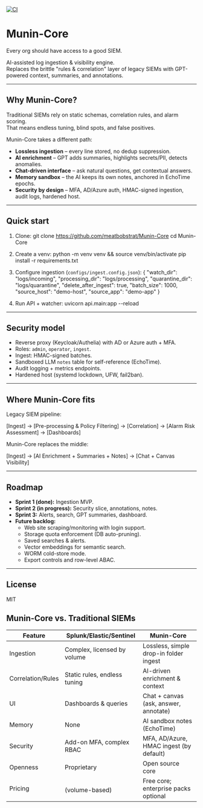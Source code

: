[![CI](https://github.com/meatbobstrat/Munin-Core/actions/workflows/ci.yml/badge.svg)](https://github.com/meatbobstrat/Munin-Core/actions/workflows/ci.yml)

# Munin-Core

Every org should have access to a good SIEM.

AI-assisted log ingestion & visibility engine.  
Replaces the brittle "rules & correlation" layer of legacy SIEMs with GPT-powered context, summaries, and annotations.

---

## Why Munin-Core?
Traditional SIEMs rely on static schemas, correlation rules, and alarm scoring.  
That means endless tuning, blind spots, and false positives.

Munin-Core takes a different path:
- **Lossless ingestion** – every line stored, no dedup suppression.
- **AI enrichment** – GPT adds summaries, highlights secrets/PII, detects anomalies.
- **Chat-driven interface** – ask natural questions, get contextual answers.
- **Memory sandbox** – the AI keeps its own notes, anchored in EchoTime epochs.
- **Security by design** – MFA, AD/Azure auth, HMAC-signed ingestion, audit logs, hardened host.

---

## Quick start
1. Clone:
   git clone https://github.com/meatbobstrat/Munin-Core
   cd Munin-Core

2. Create a venv:
   python -m venv venv && source venv/bin/activate
   pip install -r requirements.txt

3. Configure ingestion (`configs/ingest.config.json`):
   {
     "watch_dir": "logs/incoming",
     "processing_dir": "logs/processing",
     "quarantine_dir": "logs/quarantine",
     "delete_after_ingest": true,
     "batch_size": 1000,
     "source_host": "demo-host",
     "source_app": "demo-app"
   }

4. Run API + watcher:
   uvicorn api.main:app --reload

---

## Security model
- Reverse proxy (Keycloak/Authelia) with AD or Azure auth + MFA.
- Roles: `admin`, `operator`, `ingest`.
- Ingest: HMAC-signed batches.
- Sandboxed LLM `notes` table for self-reference (EchoTime).
- Audit logging + metrics endpoints.
- Hardened host (systemd lockdown, UFW, fail2ban).

---

## Where Munin-Core fits
Legacy SIEM pipeline:

[Ingest] → [Pre-processing & Policy Filtering] → [Correlation] → [Alarm Risk Assessment] → [Dashboards]

Munin-Core replaces the middle:

[Ingest] → [AI Enrichment + Summaries + Notes] → [Chat + Canvas Visibility]

---

## Roadmap
- **Sprint 1 (done):** Ingestion MVP.
- **Sprint 2 (in progress):** Security slice, annotations, notes.
- **Sprint 3:** Alerts, search, GPT summaries, dashboard.
- **Future backlog:**
  - Web site scraping/monitoring with login support.
  - Storage quota enforcement (DB auto-pruning).
  - Saved searches & alerts.
  - Vector embeddings for semantic search.
  - WORM cold-store mode.
  - Export controls and row-level ABAC.

---

## License
MIT

## Munin-Core vs. Traditional SIEMs

| Feature                | Splunk/Elastic/Sentinel           | Munin-Core                              |
|------------------------|-----------------------------------|-----------------------------------------|
| Ingestion              | Complex, licensed by volume       | Lossless, simple drop-in folder ingest   |
| Correlation/Rules      | Static rules, endless tuning      | AI-driven enrichment & context           |
| UI                     | Dashboards & queries              | Chat + canvas (ask, answer, annotate)    |
| Memory                 | None                              | AI sandbox notes (EchoTime)              |
| Security               | Add-on MFA, complex RBAC          | MFA, AD/Azure, HMAC ingest (by default)  |
| Openness               | Proprietary                       | Open source core                         |
| Pricing                | $$$$ (volume-based)               | Free core; enterprise packs optional     |

